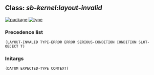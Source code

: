 ## Class: ***sb-kernel:layout-invalid***
[![package](https://img.shields.io/badge/Package-SB--KERNEL-5f9ea0.svg?style=social&colorA=999999)](../) [![type](https://img.shields.io/badge/Type-Class-5f9ea0.svg?style=social&colorA=999999)](../#class) 
### Precedence list
```
(LAYOUT-INVALID TYPE-ERROR ERROR SERIOUS-CONDITION CONDITION SLOT-OBJECT T)
```
### Initargs
```
(DATUM EXPECTED-TYPE CONTEXT)
```
